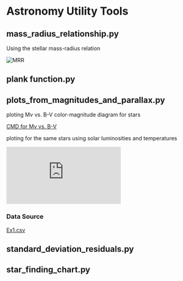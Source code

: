 # Astronomy Utility Tools

## mass_radius_relationship.py

Using the stellar mass-radius relation

![MRR](https://github.com/arthurhernandez/AstronomyUtilityTools/blob/main/ReadmeResources/Screen%20Shot%202022-08-25%20at%2010.45.30%20PM.png?raw=true)

## plank function.py

## plots_from_magnitudes_and_parallax.py

ploting Mv vs. B-V color-magnitude diagram for stars

[CMD for Mv vs. B-V](https://github.com/arthurhernandez/AstronomyUtilityTools/blob/main/ReadmeResources/CMDOriginal.pdf)

ploting for the same stars using solar luminosities and temperatures

![CMD for L vs T](https://github.com/arthurhernandez/AstronomyUtilityTools/blob/main/ReadmeResources/annotated-CMD.pdf)

### Data Source

[Ex1.csv](https://github.com/arthurhernandez/AstronomyUtilityTools/blob/main/ReadmeResources/Ex1.csv)

## standard_deviation_residuals.py

## star_finding_chart.py
